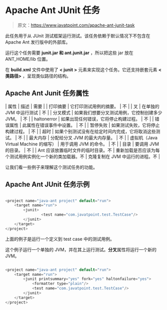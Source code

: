 # Apache Ant JUnit 任务

> 原文：<https://www.javatpoint.com/apache-ant-junit-task>

此任务用于从 JUnit 测试框架运行测试。该任务依赖于默认情况下不包含在 Apache Ant 发行版中的外部库。

运行这个任务需要 **junit.jar 和 ant.junit.jar** ，所以把这些 jar 放在 ANT_HOME/lib 位置。

在 **build.xml** 文件中使用了 **< junit >** 元素来实现这个任务。它还支持嵌套元素 **<类路径>** ，呈现类似路径的结构。

## Apache Ant Junit 任务属性

| 属性 | 描述 | 需要 |
| 打印摘要 | 它打印测试用例的摘要。 | 不 |
| 叉 | 在单独的 JVM 中运行测试 | 不 |
| 分叉模式 | 如果我们想要分叉测试用例，它控制创建多少 JVM。 | 不 |
| haltonerror | 如果出现任何错误，它将停止构建过程。 | 不 |
| 错误属性 | 此属性在错误事件中设置。 | 不 |
| 暂停失败 | 如果测试失败，它将停止构建过程。 | 不 |
| 超时 | 如果个别测试没有在给定时间内完成，它将取消这些测试。 | 不 |
| 最大内存 | 分配给分叉 JVM 的最大内存量。 | 不 |
| 虚拟机（Java Virtual Machine 的缩写） | 用于调用 JVM 的命令。 | 不 |
| 目录 | 要调用 JVM 的目录。 | 不 |
| Ant 应该放置临时文件的临时目录。不 | 重新加载是否应该为每个测试用例实例化一个新的类加载器。不 | 克隆复制在 JVM 中运行的进程。不 |

让我们看一些例子来理解这个测试任务的功能。

## Apache Ant JUnit 任务示例

```java

<project name="java-ant project" default="run">	
	<target name="run">
		<junit>
    			<test name="com.javatpoint.test.TestCase"/>
		</junit>
	</target>
</project>

```

上面的例子是运行一个定义到 test case 中的测试用例。

这个例子运行一个单独的 JVM，并在其上运行测试。**分叉**属性将运行一个新的 JVM。

```java

<project name="java-ant project" default="run">	
	<target name="run">
		<junit printsummary="yes" fork="yes" haltonfailure="yes">
    		<formatter type="plain"/>
    		<test name="com.javatpoint.test.TestCase"/>
		</junit>
	</target>
</project>

```